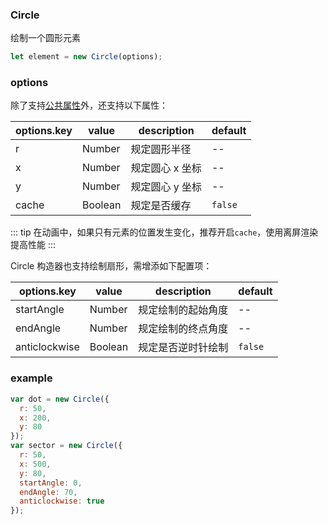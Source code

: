 ### Circle

绘制一个圆形元素

```js
let element = new Circle(options);
```

### options

除了支持[公共属性](/docs/element.html#options)外，还支持以下属性：

| options.key | value   | description     | default |
| ----------- | ------- | --------------- | ------- |
| r           | Number  | 规定圆形半径    | --      |
| x           | Number  | 规定圆心 x 坐标 | --      |
| y           | Number  | 规定圆心 y 坐标 | --      |
| cache       | Boolean | 规定是否缓存    | `false` |

::: tip
在动画中，如果只有元素的位置发生变化，推荐开启`cache`，使用离屏渲染提高性能
:::

Circle 构造器也支持绘制扇形，需增添如下配置项：

| options.key   | value   | description        | default |
| ------------- | ------- | ------------------ | ------- |
| startAngle    | Number  | 规定绘制的起始角度 | --      |
| endAngle      | Number  | 规定绘制的终点角度 | --      |
| anticlockwise | Boolean | 规定是否逆时针绘制 | `false` |

### example

```js
var dot = new Circle({
  r: 50,
  x: 200,
  y: 80
});
var sector = new Circle({
  r: 50,
  x: 500,
  y: 80,
  startAngle: 0,
  endAngle: 70,
  anticlockwise: true
});
```

<ClientOnly><c-circle></c-circle></ClientOnly>
